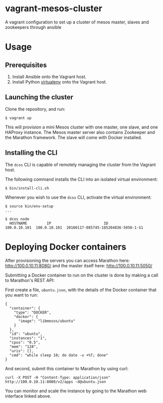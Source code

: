 vagrant-mesos-cluster
=====================

A vagrant configuration to set up a cluster of mesos master, slaves and zookeepers through ansible

# Usage

## Prerequisites
1. Install Ansible onto the Vagrant host.
2. Install Python [virtualenv](https://virtualenv.readthedocs.org/en/latest/) onto the Vagrant host.

## Launching the cluster
Clone the repository, and run:

```
$ vagrant up
```

This will provision a mini Mesos cluster with one master, one slave, and one
HAProxy instance.  The Mesos master server also contains Zookeeper and the
Marathon framework. The slave will come with Docker installed. 

## Installing the CLI
The `dcos` CLI is capable of remotely managing the cluster from the Vagrant host.

The following command installs the CLI into an isolated virtual environment:
```
$ bin/install-cli.sh
```

Whenever you wish to use the `dcos` CLI, activate the virtual environment:
```
$ source bin/env-setup
...

$ dcos node
  HOSTNAME         IP                        ID
100.0.10.101  100.0.10.101  20160117-085745-185204836-5050-1-S1
```

# Deploying Docker containers

After provisioning the servers you can access Marathon here:
http://100.0.10.11:8080/ and the master itself here: http://100.0.10.11:5050/

Submitting a Docker container to run on the cluster is done by making a call to
Marathon's REST API:

First create a file, `ubuntu.json`, with the details of the Docker container that you want to run:

```
{
  "container": {
    "type": "DOCKER",
    "docker": {
      "image": "libmesos/ubuntu"
    }
  },
  "id": "ubuntu",
  "instances": "1",
  "cpus": "0.5",
  "mem": "128",
  "uris": [],
  "cmd": "while sleep 10; do date -u +%T; done"
}
```

And second, submit this container to Marathon by using curl:

```
curl -X POST -H "Content-Type: application/json" http://100.0.10.11:8080/v2/apps -d@ubuntu.json
```

You can monitor and scale the instance by going to the Marathon web interface linked above. 
